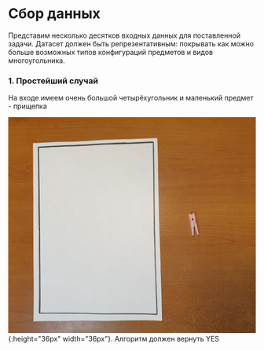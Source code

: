 # Сбор данных
Представим несколько десятков входных данных для поставленной задачи. Датасет должен быть репрезентативным: покрывать как можно больше возможных типов конфигураций предметов и видов многоугольника.

### 1. Простейший случай
На входе имеем очень большой четырёхугольник и маленький предмет - прищепка

![case1](https://github.com/Brightest-Sunshine/pictures-for-README-files/blob/master/pics/case1.jpg){:height="36px" width="36px"}.
Алгоритм должен вернуть YES
